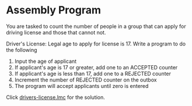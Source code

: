 # Assembly Program

You are tasked to count the number of people in a group that can apply for driving license and those that cannot not.

Driver's License: Legal age to apply for license is 17. Write a program to do the following

1. Input the age of applicant
2. If applicant's age is 17 or greater, add one to an ACCEPTED counter
3. If applicant's age is less than 17, add one to a REJECTED counter
4. Increment the number of REJECTED counter on the outbox
5. The program will accept applicants until zero is entered

Click [drivers-license.lmc](drivers-license.lmc) for the solution.
